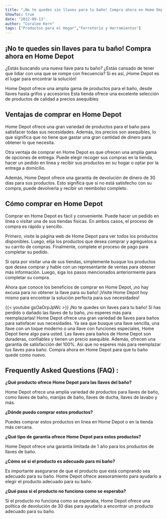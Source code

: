 ```yaml
---
title: "¡No te quedes sin llaves para tu baño! Compra ahora en Home Depot"
ShowToc: true 
date: "2022-09-13"
author: "Coralee Kern" 
tags: ["Productos para el Hogar","Ferretería y Herramientas"]
---
```

## ¡No te quedes sin llaves para tu baño! Compra ahora en Home Depot

¿Estás buscando una nueva llave para tu baño? ¿Estás cansado de tener que lidiar con una que se rompe con frecuencia? Si es así, ¡Home Depot es el lugar para encontrar la solución!

Home Depot ofrece una amplia gama de productos para el baño, desde llaves hasta grifos y accesorios Esta tienda ofrece una excelente selección de productos de calidad a precios asequibles

## Ventajas de comprar en Home Depot

Home Depot ofrece una gran variedad de productos para el baño para satisfacer todas sus necesidades. Además, los precios son asequibles, lo que significa que no tiene que gastar una gran cantidad de dinero para obtener lo que necesita.

Otra ventaja de comprar en Home Depot es que ofrecen una amplia gama de opciones de entrega. Puede elegir recoger sus compras en la tienda, hacer un pedido en línea y recibir sus productos en su hogar o optar por la entrega a domicilio.

Además, Home Depot ofrece una garantía de devolución de dinero de 30 días para sus productos. Esto significa que si no está satisfecho con su compra, puede devolverla y recibir un reembolso completo.

## Cómo comprar en Home Depot

Comprar en Home Depot es fácil y conveniente. Puede hacer un pedido en línea o visitar una de sus tiendas físicas. En ambos casos, el proceso de compra es rápido y sencillo.

Primero, visite la página web de Home Depot para ver todos los productos disponibles. Luego, elija los productos que desea comprar y agréguelos a su carrito de compras. Finalmente, complete el proceso de pago para completar su pedido.

Si opta por visitar una de sus tiendas, simplemente busque los productos que desea comprar y hable con un representante de ventas para obtener más información. Luego, siga los pasos mencionados anteriormente para completar su compra.

Ahora que conoce los beneficios de comprar en Home Depot, ¡no hay excusa para no obtener la llave para su baño! ¡Visite Home Depot hoy mismo para encontrar la solución perfecta para sus necesidades!

{{< youtube gsOaOrpJpWc >}} 
¡No te quedes sin llaves para tu baño! Si has perdido o dañado las llaves de tu baño, ¡no esperes más para reemplazarlas! Home Depot ofrece una gran variedad de llaves para baños para satisfacer sus necesidades. Ya sea que busque una llave sencilla, una llave con un toque moderno o una llave con funciones especiales, Home Depot tiene algo para usted. Las llaves para baños de Home Depot son duraderas, confiables y tienen un precio asequible. Además, ofrecen una garantía de satisfacción del 100%. Así que no esperes más para reemplazar tus llaves para baño. Compra ahora en Home Depot para que tu baño quede como nuevo.

## Frequently Asked Questions (FAQ) :
**¿Qué producto ofrece Home Depot para las llaves del baño?**

Home Depot ofrece una amplia variedad de productos para llaves de baño, como llaves de baño, manijas de baño, llaves de ducha, llaves de lavabo y más.

**¿Dónde puedo comprar estos productos?**

Puedes comprar estos productos en línea en Home Depot o en la tienda más cercana.

**¿Qué tipo de garantía ofrece Home Depot para estos productos?**

Home Depot ofrece una garantía limitada de 1 año para los productos de llaves de baño.

**¿Cómo sé si el producto es adecuado para mi baño?**

Es importante asegurarse de que el producto que está comprando sea adecuado para su baño. Home Depot ofrece asesoramiento para ayudarlo a elegir el producto adecuado para su baño.

**¿Qué pasa si el producto no funciona como se esperaba?**

Si el producto no funciona como se esperaba, Home Depot ofrece una política de devolución de 30 días para ayudarlo a encontrar un producto adecuado para su baño.



